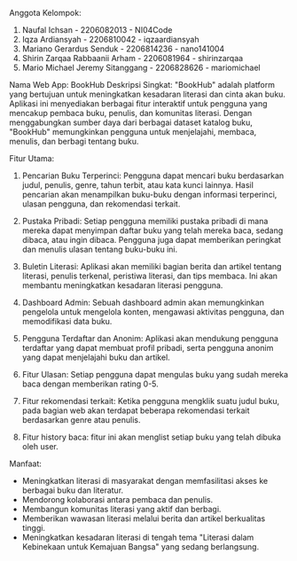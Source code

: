 Anggota Kelompok:
1. Naufal Ichsan - 2206082013 - NI04Code <br />
2. Iqza Ardiansyah - 2206810042 - iqzaardiansyah <br />
3. Mariano Gerardus Senduk - 2206814236 - nano141004 <br />
4. Shirin Zarqaa Rabbaanii Arham - 2206081964 - shirinzarqaa <br />
5. Mario Michael Jeremy Sitanggang - 2206828626 - mariomichael <br />

Nama Web App: BookHub
Deskripsi Singkat:
"BookHub" adalah platform yang bertujuan untuk meningkatkan kesadaran literasi dan cinta akan buku. Aplikasi ini menyediakan berbagai fitur interaktif untuk pengguna yang mencakup pembaca buku, penulis, dan komunitas literasi. Dengan menggabungkan sumber daya dari berbagai dataset katalog buku, "BookHub" memungkinkan pengguna untuk menjelajahi, membaca, menulis, dan berbagi tentang buku.

Fitur Utama:
1. Pencarian Buku Terperinci: Pengguna dapat mencari buku berdasarkan judul, penulis, genre, tahun terbit, atau kata kunci lainnya. Hasil pencarian akan menampilkan buku-buku dengan informasi terperinci, ulasan pengguna, dan rekomendasi terkait.

2. Pustaka Pribadi: Setiap pengguna memiliki pustaka pribadi di mana mereka dapat menyimpan daftar buku yang telah mereka baca, sedang dibaca, atau ingin dibaca. Pengguna juga dapat memberikan peringkat dan menulis ulasan tentang buku-buku ini.

3. Buletin Literasi: Aplikasi akan memiliki bagian berita dan artikel tentang literasi, penulis terkenal, peristiwa literasi, dan tips membaca. Ini akan membantu meningkatkan kesadaran literasi pengguna.

4. Dashboard Admin: Sebuah dashboard admin akan memungkinkan pengelola untuk mengelola konten, mengawasi aktivitas pengguna, dan memodifikasi data buku.

5. Pengguna Terdaftar dan Anonim: Aplikasi akan mendukung pengguna terdaftar yang dapat membuat profil pribadi, serta pengguna anonim yang dapat menjelajahi buku dan artikel.

6. Fitur Ulasan: Setiap pengguna dapat mengulas buku yang sudah mereka baca dengan memberikan rating 0-5.

7. Fitur rekomendasi terkait: Ketika pengguna mengklik suatu judul buku, pada bagian web akan terdapat beberapa rekomendasi terkait berdasarkan genre atau penulis.

8. Fitur history baca: fitur ini akan menglist setiap buku yang telah dibuka oleh user.

Manfaat:
- Meningkatkan literasi di masyarakat dengan memfasilitasi akses ke berbagai buku dan literatur.
- Mendorong kolaborasi antara pembaca dan penulis.
- Membangun komunitas literasi yang aktif dan berbagi.
- Memberikan wawasan literasi melalui berita dan artikel berkualitas tinggi.
- Meningkatkan kesadaran literasi di tengah tema "Literasi dalam Kebinekaan untuk Kemajuan Bangsa" yang sedang berlangsung.
